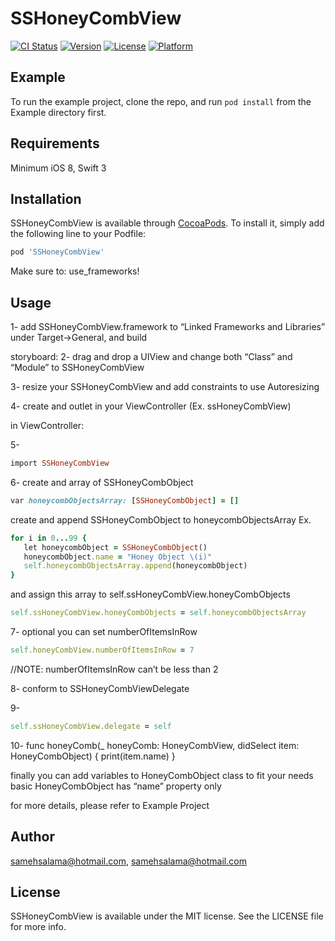 # SSHoneyCombView

[![CI Status](http://img.shields.io/travis/samehsalama@hotmail.com/SSHoneyCombView.svg?style=flat)](https://travis-ci.org/samehsalama@hotmail.com/SSHoneyCombView)
[![Version](https://img.shields.io/cocoapods/v/SSHoneyCombView.svg?style=flat)](http://cocoapods.org/pods/SSHoneyCombView)
[![License](https://img.shields.io/cocoapods/l/SSHoneyCombView.svg?style=flat)](http://cocoapods.org/pods/SSHoneyCombView)
[![Platform](https://img.shields.io/cocoapods/p/SSHoneyCombView.svg?style=flat)](http://cocoapods.org/pods/SSHoneyCombView)

## Example

To run the example project, clone the repo, and run `pod install` from the Example directory first.

## Requirements

Minimum iOS 8, Swift 3

## Installation

SSHoneyCombView is available through [CocoaPods](http://cocoapods.org). To install
it, simply add the following line to your Podfile:

```ruby
pod 'SSHoneyCombView'
```

Make sure to: 
use_frameworks!

## Usage

1- add SSHoneyCombView.framework to “Linked Frameworks and Libraries” under Target->General, and build

storyboard:
2- drag and drop a UIView and change both “Class” and “Module” to SSHoneyCombView

3- resize your SSHoneyCombView and add constraints to use Autoresizing

4- create and outlet in your ViewController (Ex. ssHoneyCombView)

in ViewController:

5- 
```ruby
import SSHoneyCombView
```

6- create and array of SSHoneyCombObject 
```ruby
var honeycombObjectsArray: [SSHoneyCombObject] = []
```

create and append SSHoneyCombObject to honeycombObjectsArray
Ex.
```ruby
for i in 0...99 {
   let honeycombObject = SSHoneyCombObject()
   honeycombObject.name = "Honey Object \(i)"
   self.honeycombObjectsArray.append(honeycombObject)
}
```

and assign this array to self.ssHoneyCombView.honeyCombObjects
```ruby
self.ssHoneyCombView.honeyCombObjects = self.honeycombObjectsArray
```

7- optional you can set numberOfItemsInRow 
```ruby
self.honeyCombView.numberOfItemsInRow = 7
```
//NOTE: numberOfItemsInRow can’t be less than 2

8- conform to SSHoneyCombViewDelegate

9- 
```ruby
self.ssHoneyCombView.delegate = self
```


10- func honeyComb(_ honeyComb: HoneyCombView, didSelect item: HoneyCombObject) {
print(item.name)
}


finally you can add variables to HoneyCombObject class to fit your needs
basic HoneyCombObject has “name” property only


for more details, please refer to Example Project

## Author

samehsalama@hotmail.com, samehsalama@hotmail.com

## License

SSHoneyCombView is available under the MIT license. See the LICENSE file for more info.
